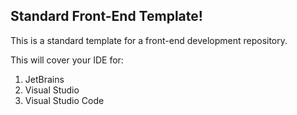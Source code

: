 Standard Front-End Template!
---
This is a standard template for a front-end development repository.

This will cover your IDE for:
1. JetBrains
2. Visual Studio
3. Visual Studio Code